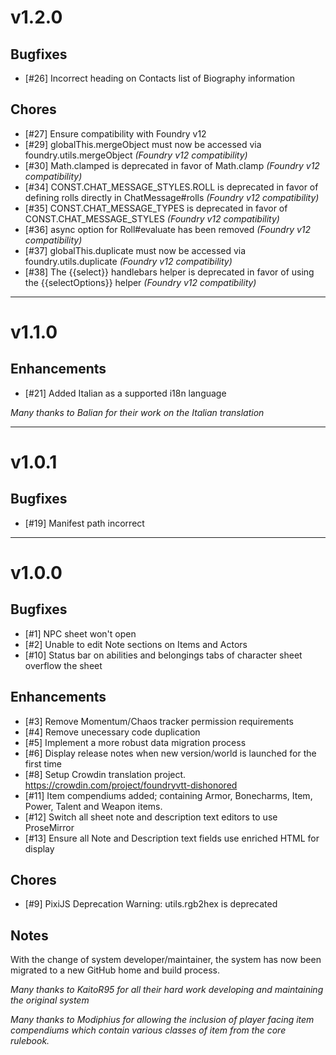 # v1.2.0

## Bugfixes
- [#26] Incorrect heading on Contacts list of Biography information

## Chores
- [#27] Ensure compatibility with Foundry v12
- [#29] globalThis.mergeObject must now be accessed via foundry.utils.mergeObject *(Foundry v12 compatibility)*
- [#30] Math.clamped is deprecated in favor of Math.clamp *(Foundry v12 compatibility)*
- [#34] CONST.CHAT_MESSAGE_STYLES.ROLL is deprecated in favor of defining rolls directly in ChatMessage#rolls *(Foundry v12 compatibility)*
- [#35] CONST.CHAT_MESSAGE_TYPES is deprecated in favor of CONST.CHAT_MESSAGE_STYLES *(Foundry v12 compatibility)*
- [#36] async option for Roll#evaluate has been removed *(Foundry v12 compatibility)*
- [#37] globalThis.duplicate must now be accessed via foundry.utils.duplicate *(Foundry v12 compatibility)*
- [#38] The {{select}} handlebars helper is deprecated in favor of using the {{selectOptions}} helper *(Foundry v12 compatibility)*

---

# v1.1.0

## Enhancements
- [#21] Added Italian as a supported i18n language

*Many thanks to Balian for their work on the Italian translation*

---

# v1.0.1

## Bugfixes
- [#19] Manifest path incorrect

---

# v1.0.0

## Bugfixes
- [#1] NPC sheet won't open
- [#2] Unable to edit Note sections on Items and Actors
- [#10] Status bar on abilities and belongings tabs of character sheet overflow the sheet

## Enhancements
- [#3] Remove Momentum/Chaos tracker permission requirements
- [#4] Remove unecessary code duplication
- [#5] Implement a more robust data migration process
- [#6] Display release notes when new version/world is launched for the first time
- [#8] Setup Crowdin translation project. https://crowdin.com/project/foundryvtt-dishonored
- [#11] Item compendiums added; containing Armor, Bonecharms, Item, Power, Talent and Weapon items.
- [#12] Switch all sheet note and description text editors to use ProseMirror
- [#13] Ensure all Note and Description text fields use enriched HTML for display

## Chores
- [#9] PixiJS Deprecation Warning: utils.rgb2hex is deprecated

## Notes
With the change of system developer/maintainer, the system has now been migrated to a new GitHub home and build process.

*Many thanks to KaitoR95 for all their hard work developing and maintaining the original system*

*Many thanks to Modiphius for allowing the inclusion of player facing item compendiums which contain various classes of item from the core rulebook.*
